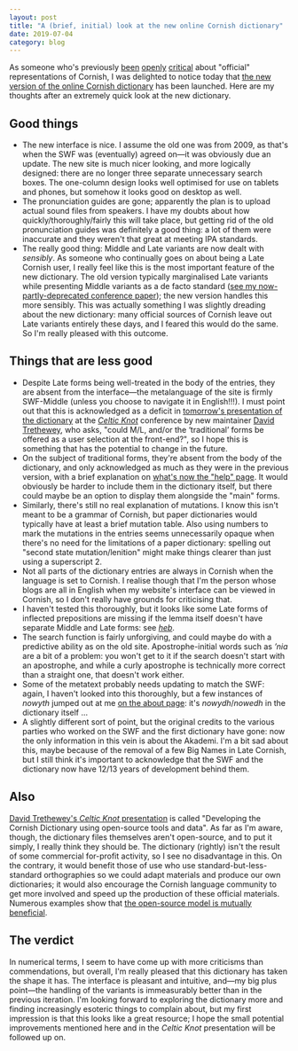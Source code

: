 ```yaml
---
layout: post
title: "A (brief, initial) look at the new online Cornish dictionary"
date: 2019-07-04
category: blog
---
```


As someone who's previously [been](https://merryndd.github.io/site/blog/2016/11/06/akademi.html) [openly](https://www.academia.edu/37700783/_Official_Cornish_orthography_in_the_post-SWF_era) [critical](https://twitter.com/merryndd/status/1131565013259431937) about "official" representations of Cornish, I was delighted to notice today that [the new version of the online Cornish dictionary](https://www.cornishdictionary.org.uk/tre?locale=kw) has been launched. Here are my thoughts after an extremely quick look at the new dictionary.

## Good things

* The new interface is nice. I assume the old one was from 2009, as that's when the SWF was (eventually) agreed on—it was obviously due an update. The new site is much nicer looking, and more logically designed: there are no longer three separate unnecessary search boxes. The one-column design looks well optimised for use on tablets and phones, but somehow it looks good on desktop as well.
* The pronunciation guides are gone; apparently the plan is to upload actual sound files from speakers. I have my doubts about how quickly/thoroughly/fairly this will take place, but getting rid of the old pronunciation guides was definitely a good thing: a lot of them were inaccurate and they weren't that great at meeting IPA standards.
* The really good thing: Middle and Late variants are now dealt with _sensibly_. As someone who continually goes on about being a Late Cornish user, I really feel like this is the most important feature of the new dictionary. The old version typically marginalised Late variants while presenting Middle variants as a de facto standard ([see my now-partly-deprecated conference paper](https://www.academia.edu/37700783/_Official_Cornish_orthography_in_the_post-SWF_era)); the new version handles this more sensibly. This was actually something I was slightly dreading about the new dictionary: many official sources of Cornish leave out Late variants entirely these days, and I feared this would do the same. So I'm really pleased with this outcome.

## Things that are less good

* Despite Late forms being well-treated in the body of the entries, they are absent from the interface—the metalanguage of the site is firmly SWF-Middle (unless you choose to navigate it in English!!!). I must point out that this is acknowledged as a deficit in [tomorrow's presentation of the dictionary](https://bitbucket.org/davidtreth/taklow-kernewek/src/default/talk_wikimedia2019/wikimedia2019-gerlyver-warlinenn_slides_and_notes.pdf) at the [_Celtic Knot_](https://meta.wikimedia.org/wiki/Celtic_Knot_Conference_2019) conference by new maintainer [David Trethewey](https://taklowkernewek.neocities.org/), who asks, "could M/L, and/or the ‘traditional’ forms be offered as a user selection at the front-end?", so I hope this is something that has the potential to change in the future.
* On the subject of traditional forms, they're absent from the body of the dictionary, and only acknowledged as much as they were in the previous version, with a brief explanation on [what's now the "help" page](https://www.cornishdictionary.org.uk/gweres?locale=kw). It would obviously be harder to include them in the dictionary itself, but there could maybe be an option to display them alongside the "main" forms.
* Similarly, there's still no real explanation of mutations. I know this isn't meant to be a grammar of Cornish, but paper dictionaries would typically have at least a brief mutation table. Also using numbers to mark the mutations in the entries seems unnecessarily opaque when there's no need for the limitations of a paper dictionary: spelling out "second state mutation/lenition" might make things clearer than just using a superscript 2.
* Not all parts of the dictionary entries are always in Cornish when the language is set to Cornish. I realise though that I'm the person whose blogs are all in English when my website's interface can be viewed in Cornish, so I don't really have grounds for criticising that.
* I haven't tested this thoroughly, but it looks like some Late forms of inflected prepositions are missing if the lemma itself doesn't have separate Middle and Late forms: see [_heb_](https://www.cornishdictionary.org.uk/tre?locale=kw#heb&sln=kw).
* The search function is fairly unforgiving, and could maybe do with a predictive ability as on the old site. Apostrophe-initial words such as _’nia_ are a bit of a problem: you won't get to it if the search doesn't start with an apostrophe, and while a curly apostrophe is technically more correct than a straight one, that doesn't work either.
* Some of the metatext probably needs updating to match the SWF: again, I haven't looked into this thoroughly, but a few instances of _nowyth_ jumped out at me [on the about page](https://www.cornishdictionary.org.uk/dro-dhyn?locale=kw): it's _nowydh_/_nowedh_ in the dictionary itself …
* A slightly different sort of point, but the original credits to the various parties who worked on the SWF and the first dictionary have gone: now the only information in this vein is about the Akademi. I'm a bit sad about this, maybe because of the removal of a few Big Names in Late Cornish, but I still think it's important to acknowledge that the SWF and the dictionary now have 12/13 years of development behind them.

## Also

[David Trethewey's _Celtic Knot_ presentation](https://bitbucket.org/davidtreth/taklow-kernewek/src/default/talk_wikimedia2019/wikimedia2019-gerlyver-warlinenn_slides_and_notes.pdf) is called "Developing the Cornish Dictionary using open-source tools and data". As far as I'm aware, though, the dictionary files themselves aren't open-source, and to put it simply, I really think they should be. The dictionary (rightly) isn't the result of some commercial for-profit activity, so I see no disadvantage in this. On the contrary, it would benefit those of use who use standard-but-less-standard orthographies so we could adapt materials and produce our own dictionaries; it would also encourage the Cornish language community to get more involved and speed up the production of these official materials. Numerous examples show that [the open-source model is mutually beneficial](https://www.wired.com/story/wired-guide-open-source-software).

## The verdict

In numerical terms, I seem to have come up with more criticisms than commendations, but overall, I'm really pleased that this dictionary has taken the shape it has. The interface is pleasant and intuitive, and—my big plus point—the handling of the variants is immeasurably better than in the previous iteration. I'm looking forward to exploring the dictionary more and finding increasingly esoteric things to complain about, but my first impression is that this looks like a great resource; I hope the small potential improvements mentioned here and in the _Celtic Knot_ presentation will be followed up on.

